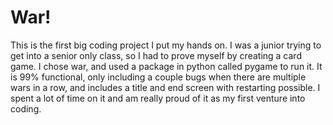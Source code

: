 # War!

This is the first big coding project I put my hands on. I was a junior trying to get into a senior only class, so I had to prove myself by creating a card game. I chose war, and used a package in python called pygame to run it. It is 99% functional, only including a couple bugs when there are multiple wars in a row, and includes a title and end screen with restarting possible. I spent a lot of time on it and am really proud of it as my first venture into coding.
